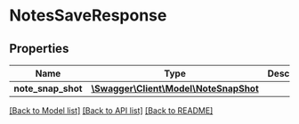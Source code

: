 # NotesSaveResponse

## Properties
Name | Type | Description | Notes
------------ | ------------- | ------------- | -------------
**note_snap_shot** | [**\Swagger\Client\Model\NoteSnapShot**](NoteSnapShot.md) |  | [optional] 

[[Back to Model list]](../README.md#documentation-for-models) [[Back to API list]](../README.md#documentation-for-api-endpoints) [[Back to README]](../README.md)


